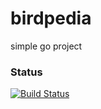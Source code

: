 # birdpedia
simple go project

### Status
[![Build Status](https://travis-ci.org/misikch/birdpedia.svg?branch=master)](https://travis-ci.org/misikch/birdpedia)
